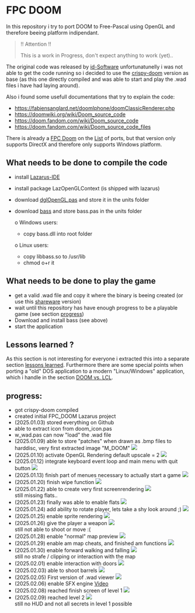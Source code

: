 # FPC DOOM

In this repository i try to port DOOM to Free-Pascal using OpenGL and therefore beeing platform indipendant.

> !! Attention !!
> 
> This is a work in Progress, don't expect anything to work (yet)..

The original code was released by [id-Software](https://github.com/id-Software/DOOM) unfortunatunelly 
i was not able to get the code running so i decided to use the 
[crispy-doom](https://github.com/fabiangreffrath/crispy-doom) version as base (as this one directly compiled 
and was able to start and play the .wad files i have had laying around).

Also i found some usefull documentations that try to explain the code:
- https://fabiensanglard.net/doomIphone/doomClassicRenderer.php
- https://doomwiki.org/wiki/Doom_source_code
- https://doom.fandom.com/wiki/Doom_source_code
- https://doom.fandom.com/wiki/Doom_source_code_files
  
There is already a [FPC Doom](https://github.com/jval1972/FPCDoom) on the [List](https://doomwiki.org/wiki/Source_port) of 
ports, but that version only supports DirectX and therefore only supports Windows platform.

## What needs to be done to compile the code
- install [Lazarus-IDE](https://www.lazarus-ide.org/)
- install package LazOpenGLContext (is shipped with lazarus)
- download [dglOpenGL.pas](https://github.com/saschawillems/dglopengl) and store it in the units folder
- download [bass](https://www.un4seen.com) and store bass.pas in the units folder

  o Windows users:
    - copy bass.dll into root folder  
  
  o Linux users:
    - copy libbass.so to /usr/lib 
    - chmod o+r it 
  
## What needs to be done to play the game
- get a valid .wad file and copy it where the binary is beeing created (or use this [shareware](https://www.doomworld.com/3ddownloads/ports/shareware_doom_iwad.zip) version)
- wait until this repository has have enough progress to be a playable game (see section [progress](#progress))
- Download and install bass (see above)
- start the application

## Lessons learned ?
As this section is not interesting for everyone i extracted this into a separate section [lessons learned](lessons_learned.md).
Furthermore there are some special points when porting a "old" DOS application to a modern "Linux/Windows" application, which i handle in the section [DOOM vs. LCL](doom_vs_lcl.md).

## progress:
<!-- 
Homepage used to create .gif images: https://ezgif.com/maker
-->
- got crispy-doom compiled
- created initial FPC_DOOM Lazarus project
- (2025.01.03) stored everything on Github
- able to extract icon from doom_icon.pas
- w_wad.pas can now "load" the .wad file
- (2025.01.09) able to store "patches" when drawn as .bmp files to harddisc, very first extracted image "M_DOOM" ![](documentation/doom.png)
- (2025.01.10) activate OpenGL Rendering default upscale = 2 ![](documentation/first_app_rendering.png)
- (2025.01.12) integrate keyboard event loop and main menu with quit button ![](documentation/Menu_first.gif)
- (2025.01.13) finish part of menues necessary to actually start a game ![](documentation/Menu_til_start.gif)
- (2025.01.20) finish wipe function ![](documentation/wipe.gif)
- (2025.01.22) able to create very first screenrendering ![](documentation/very_first_screenrender.png) <br> still missing flats..
- (2025.01.23) finally was able to enable flats ![](documentation/with_flats.png)
- (2025.01.24) add ability to rotate player, lets take a shy look around ;) ![](documentation/rotate.gif)
- (2025.01.25) enable sprite rendering ![](documentation/sprites.png)
- (2025.01.26) give the player a weapon ![](documentation/raise_pistol.gif) <br> still not able to shoot or move :(
- (2025.01.28) enable "normal" map preview ![](documentation/am_map_normal.gif)
- (2025.01.29) enable am map cheats, and finished am functions ![](documentation/am_map_finished.gif)
- (2025.01.30) enable forward walking and falling ![](documentation/walking.gif) <br> still no strafe / clipping or interaction with the map
- (2025.02.01) enable interaction with doors ![](documentation/open_door.gif)
- (2025.02.03) able to shoot barrels ![](documentation/shoot_barrel.gif)
- (2025.02.05) First version of .wad viewer ![](documentation/WAD_Viewer_001.png)
- (2025.02.06) enable SFX engine [Video](documentation/DOOM_Sound.mp4)
- (2025.02.08) reached finish screen of level 1 ![](documentation/Hanger_Finished.gif)
- (2025.02.09) reached level 2 ![](documentation/e1m2.png) <br> still no HUD and not all secrets in level 1 possible